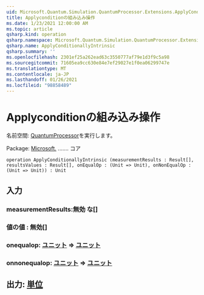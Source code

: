 ```yaml
---
uid: Microsoft.Quantum.Simulation.QuantumProcessor.Extensions.ApplyConditionallyIntrinsic
title: Applyconditionの組み込み操作
ms.date: 1/23/2021 12:00:00 AM
ms.topic: article
qsharp.kind: operation
qsharp.namespace: Microsoft.Quantum.Simulation.QuantumProcessor.Extensions
qsharp.name: ApplyConditionallyIntrinsic
qsharp.summary: ''
ms.openlocfilehash: 2301ef25a262ead63c3550777af79e1d3f9c5a98
ms.sourcegitcommit: 71605ea9cc630e84e7ef29027e1f0ea06299747e
ms.translationtype: MT
ms.contentlocale: ja-JP
ms.lasthandoff: 01/26/2021
ms.locfileid: "98858489"
---
```

# <a name="applyconditionallyintrinsic-operation"></a>Applyconditionの組み込み操作

名前空間: [QuantumProcessor](xref:Microsoft.Quantum.Simulation.QuantumProcessor.Extensions)を実行します。

Package: [Microsoft.](https://nuget.org/packages/Microsoft.Quantum.QSharp.Core) ....... コア




```qsharp
operation ApplyConditionallyIntrinsic (measurementResults : Result[], resultsValues : Result[], onEqualOp : (Unit => Unit), onNonEqualOp : (Unit => Unit)) : Unit
```


## <a name="input"></a>入力

### <a name="measurementresults--__invalidresult__"></a>measurementResults:__無効 <Result> な__[]




### <a name="resultsvalues--__invalidresult__"></a>値の値 __: <Result> 無効__[]




### <a name="onequalop--unit--unit"></a>onequalop: [ユニット](xref:microsoft.quantum.lang-ref.unit) => [ユニット](xref:microsoft.quantum.lang-ref.unit) 




### <a name="onnonequalop--unit--unit"></a>onnonequalop: [ユニット](xref:microsoft.quantum.lang-ref.unit) => [ユニット](xref:microsoft.quantum.lang-ref.unit) 





## <a name="output--unit"></a>出力: [単位](xref:microsoft.quantum.lang-ref.unit)

